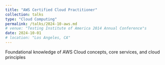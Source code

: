 ```yaml
---
title: "AWS Certified Cloud Practitioner"
collection: talks
type: "Cloud Computing"
permalink: /talks/2024-10-aws.md
# venue: "Testing Institute of America 2014 Annual Conference"s
date: 2024-10-01
# location: "Los Angeles, CA"
---
```


Foundational knowledge of AWS Cloud concepts, core services, and cloud principles
